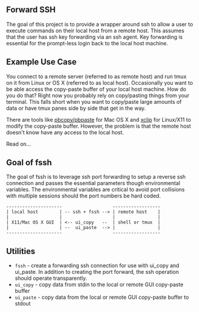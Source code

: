 Forward SSH
-----------

The goal of this project is to provide a wrapper around ssh to allow a user to execute commands on their local host from a remote host.  This assumes that the user has ssh key forwarding via an ssh agent.  Key forwarding is essential for the prompt-less login back to the local host machine.

Example Use Case
----------------

You connect to a remote server (referred to as remote host) and run tmux on it from Linux or OS X (referred to as local host).  Occasionally you want to be able access the copy-paste buffer of your local host machine.  How do you do that?  Right now you probably rely on copy/pasting things from your terminal.  This falls short when you want to copy/paste large amounts of data or have tmux panes side by side that get in the way.

There are tools like [pbcopy/pbpaste](https://developer.apple.com/library/mac/documentation/Darwin/Reference/ManPages/man1/pbcopy.1.html) for Mac OS X and [xclip](http://xclip.sourceforge.net/) for Linux/X11 to modify the copy-paste buffer.  However, the problem is that the remote host doesn't know have any access to the local host.

Read on...

Goal of fssh
------------

The goal of fssh is to leverage ssh port forwarding to setup a reverse ssh connection and passes the essential parameters though environmental variables.  The environmental variables are critical to avoid port collisions with multiple sessions should the port numbers be hard coded.

	---------------------                   ------------------
	| local host        | -- ssh + fssh --> | remote host    |
	|                   |                   |                |
	| X11/Mac OS X GUI  | <-- ui_copy   --  | shell or tmux  |
	|                   | --  ui_paste  --> |                |
	---------------------                   ------------------

Utilities
---------
* <code>fssh</code> - create a forwarding ssh connection for use with ui_copy and ui_paste.  In addition to creating the port forward, the ssh operation should operate transparently.
* <code>ui_copy</code> - copy data from stdin to the local or remote GUI copy-paste buffer
* <code>ui_paste</code> - copy data from the local or remote GUI copy-paste buffer to stdout
